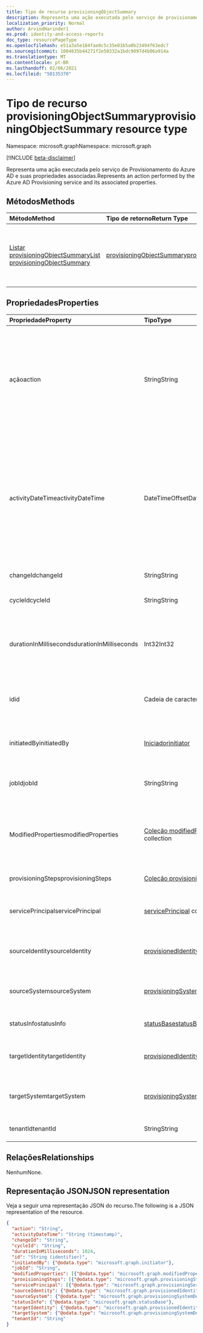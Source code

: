 ```yaml
---
title: Tipo de recurso provisioningObjectSummary
description: Representa uma ação executada pelo serviço de provisionamento do Azure AD e suas propriedades associadas.
localization_priority: Normal
author: ArvindHarinder1
ms.prod: identity-and-access-reports
doc_type: resourcePageType
ms.openlocfilehash: e51a3a5e184fae0c5c35e01b5a0b23494f63edc7
ms.sourcegitcommit: 1004835b44271f2e50332a1bdc9097d4b06a914a
ms.translationtype: MT
ms.contentlocale: pt-BR
ms.lasthandoff: 02/06/2021
ms.locfileid: "50135370"
---
```

# <a name="provisioningobjectsummary-resource-type"></a><span data-ttu-id="9262d-103">Tipo de recurso provisioningObjectSummary</span><span class="sxs-lookup"><span data-stu-id="9262d-103">provisioningObjectSummary resource type</span></span>

<span data-ttu-id="9262d-104">Namespace: microsoft.graph</span><span class="sxs-lookup"><span data-stu-id="9262d-104">Namespace: microsoft.graph</span></span>

[!INCLUDE [beta-disclaimer](../../includes/beta-disclaimer.md)]

<span data-ttu-id="9262d-105">Representa uma ação executada pelo serviço de Provisionamento do Azure AD e suas propriedades associadas.</span><span class="sxs-lookup"><span data-stu-id="9262d-105">Represents an action performed by the Azure AD Provisioning service and its associated properties.</span></span> 

## <a name="methods"></a><span data-ttu-id="9262d-106">Métodos</span><span class="sxs-lookup"><span data-stu-id="9262d-106">Methods</span></span>

| <span data-ttu-id="9262d-107">Método</span><span class="sxs-lookup"><span data-stu-id="9262d-107">Method</span></span>  | <span data-ttu-id="9262d-108">Tipo de retorno</span><span class="sxs-lookup"><span data-stu-id="9262d-108">Return Type</span></span> | <span data-ttu-id="9262d-109">Descrição</span><span class="sxs-lookup"><span data-stu-id="9262d-109">Description</span></span> |
|:-------------|:------------|:------------|
| [<span data-ttu-id="9262d-110">Listar provisioningObjectSummary</span><span class="sxs-lookup"><span data-stu-id="9262d-110">List provisioningObjectSummary</span></span>](../api/provisioningobjectsummary-list.md) | [<span data-ttu-id="9262d-111">provisioningObjectSummary</span><span class="sxs-lookup"><span data-stu-id="9262d-111">provisioningObjectSummary</span></span>](provisioningobjectsummary.md) | <span data-ttu-id="9262d-112">Obter uma lista de todos os eventos de provisionamento que ocorreram em seu locatário.</span><span class="sxs-lookup"><span data-stu-id="9262d-112">Get a list of all provisioning events that occurred in your tenant.</span></span> |


## <a name="properties"></a><span data-ttu-id="9262d-113">Propriedades</span><span class="sxs-lookup"><span data-stu-id="9262d-113">Properties</span></span>

| <span data-ttu-id="9262d-114">Propriedade</span><span class="sxs-lookup"><span data-stu-id="9262d-114">Property</span></span>     | <span data-ttu-id="9262d-115">Tipo</span><span class="sxs-lookup"><span data-stu-id="9262d-115">Type</span></span>        | <span data-ttu-id="9262d-116">Descrição</span><span class="sxs-lookup"><span data-stu-id="9262d-116">Description</span></span> |
|:-------------|:------------|:------------|
|<span data-ttu-id="9262d-117">ação</span><span class="sxs-lookup"><span data-stu-id="9262d-117">action</span></span>|<span data-ttu-id="9262d-118">String</span><span class="sxs-lookup"><span data-stu-id="9262d-118">String</span></span>|<span data-ttu-id="9262d-119">Indica o nome da atividade ou o nome da operação (por exemplo, Criar usuário, Adicionar membro ao grupo).</span><span class="sxs-lookup"><span data-stu-id="9262d-119">Indicates the activity name or the operation name (for example, Create user, Add member to group).</span></span> <span data-ttu-id="9262d-120">Para uma lista de atividades registradas, confira a lista de atividades do Azure AD.</span><span class="sxs-lookup"><span data-stu-id="9262d-120">For a list of activities logged, refer to Azure AD activity list.</span></span>|
|<span data-ttu-id="9262d-121">activityDateTime</span><span class="sxs-lookup"><span data-stu-id="9262d-121">activityDateTime</span></span>|<span data-ttu-id="9262d-122">DateTimeOffset</span><span class="sxs-lookup"><span data-stu-id="9262d-122">DateTimeOffset</span></span>|<span data-ttu-id="9262d-p102">O tipo Timestamp representa informações de data e hora usando o formato ISO 8601 e está sempre no horário UTC. Por exemplo, meia-noite em UTC no dia 1º de janeiro de 2014 teria esta aparência: `'2014-01-01T00:00:00Z'`</span><span class="sxs-lookup"><span data-stu-id="9262d-p102">The Timestamp type represents date and time information using ISO 8601 format and is always in UTC time. For example, midnight UTC on Jan 1, 2014 would look like this: `'2014-01-01T00:00:00Z'`</span></span>|
|<span data-ttu-id="9262d-125">changeId</span><span class="sxs-lookup"><span data-stu-id="9262d-125">changeId</span></span>|<span data-ttu-id="9262d-126">String</span><span class="sxs-lookup"><span data-stu-id="9262d-126">String</span></span>|<span data-ttu-id="9262d-127">ID exclusiva dessa alteração neste ciclo.</span><span class="sxs-lookup"><span data-stu-id="9262d-127">Unique ID of this change in this cycle.</span></span>|
|<span data-ttu-id="9262d-128">cycleId</span><span class="sxs-lookup"><span data-stu-id="9262d-128">cycleId</span></span>|<span data-ttu-id="9262d-129">String</span><span class="sxs-lookup"><span data-stu-id="9262d-129">String</span></span>|<span data-ttu-id="9262d-130">ID exclusiva por iteração de trabalho.</span><span class="sxs-lookup"><span data-stu-id="9262d-130">Unique ID per job iteration.</span></span>|
|<span data-ttu-id="9262d-131">durationInMilliseconds</span><span class="sxs-lookup"><span data-stu-id="9262d-131">durationInMilliseconds</span></span>|<span data-ttu-id="9262d-132">Int32</span><span class="sxs-lookup"><span data-stu-id="9262d-132">Int32</span></span>|<span data-ttu-id="9262d-133">Indica quanto tempo essa ação de provisionamento levou para terminar.</span><span class="sxs-lookup"><span data-stu-id="9262d-133">Indicates how long this provisioning action took to finish.</span></span> <span data-ttu-id="9262d-134">Medido em milissegundos.</span><span class="sxs-lookup"><span data-stu-id="9262d-134">Measured in milliseconds.</span></span>|
|<span data-ttu-id="9262d-135">id</span><span class="sxs-lookup"><span data-stu-id="9262d-135">id</span></span>|<span data-ttu-id="9262d-136">Cadeia de caracteres</span><span class="sxs-lookup"><span data-stu-id="9262d-136">String</span></span>| <span data-ttu-id="9262d-137">Indica que a ID exclusiva para a atividade.</span><span class="sxs-lookup"><span data-stu-id="9262d-137">Indicates the unique ID for the activity.</span></span> <span data-ttu-id="9262d-138">Este é um GUID somente leitura.</span><span class="sxs-lookup"><span data-stu-id="9262d-138">This is a read-only GUID.</span></span>|
|<span data-ttu-id="9262d-139">initiatedBy</span><span class="sxs-lookup"><span data-stu-id="9262d-139">initiatedBy</span></span>|[<span data-ttu-id="9262d-140">Iniciador</span><span class="sxs-lookup"><span data-stu-id="9262d-140">initiator</span></span>](initiator.md)|<span data-ttu-id="9262d-141">Detalhes de quem iniciou esse provisionamento.</span><span class="sxs-lookup"><span data-stu-id="9262d-141">Details of who initiated this provisioning.</span></span>|
|<span data-ttu-id="9262d-142">jobId</span><span class="sxs-lookup"><span data-stu-id="9262d-142">jobId</span></span>|<span data-ttu-id="9262d-143">String</span><span class="sxs-lookup"><span data-stu-id="9262d-143">String</span></span>|<span data-ttu-id="9262d-144">A ID exclusiva para todo o trabalho de provisionamento.</span><span class="sxs-lookup"><span data-stu-id="9262d-144">The unique ID for the whole provisioning job.</span></span>|
|<span data-ttu-id="9262d-145">ModifiedProperties</span><span class="sxs-lookup"><span data-stu-id="9262d-145">modifiedProperties</span></span>|<span data-ttu-id="9262d-146">[Coleção modifiedProperty](modifiedproperty.md)</span><span class="sxs-lookup"><span data-stu-id="9262d-146">[modifiedProperty](modifiedproperty.md) collection</span></span>|<span data-ttu-id="9262d-147">Detalhes de cada propriedade que foi modificada nesta ação de provisionamento neste objeto.</span><span class="sxs-lookup"><span data-stu-id="9262d-147">Details of each property that was modified in this provisioning action on this object.</span></span>|
|<span data-ttu-id="9262d-148">provisioningSteps</span><span class="sxs-lookup"><span data-stu-id="9262d-148">provisioningSteps</span></span>|<span data-ttu-id="9262d-149">[Coleção provisioningStep](provisioningstep.md)</span><span class="sxs-lookup"><span data-stu-id="9262d-149">[provisioningStep](provisioningstep.md) collection</span></span>|<span data-ttu-id="9262d-150">Detalhes de cada etapa no provisionamento.</span><span class="sxs-lookup"><span data-stu-id="9262d-150">Details of each step in provisioning.</span></span>|
|<span data-ttu-id="9262d-151">servicePrincipal</span><span class="sxs-lookup"><span data-stu-id="9262d-151">servicePrincipal</span></span>|<span data-ttu-id="9262d-152">[servicePrincipal](serviceprincipal.md) collection</span><span class="sxs-lookup"><span data-stu-id="9262d-152">[servicePrincipal](serviceprincipal.md) collection</span></span>|<span data-ttu-id="9262d-153">Representa a entidade de serviço usada para provisionamento.</span><span class="sxs-lookup"><span data-stu-id="9262d-153">Represents the service principal used for provisioning.</span></span>|
|<span data-ttu-id="9262d-154">sourceIdentity</span><span class="sxs-lookup"><span data-stu-id="9262d-154">sourceIdentity</span></span>|[<span data-ttu-id="9262d-155">provisionedIdentity</span><span class="sxs-lookup"><span data-stu-id="9262d-155">provisionedIdentity</span></span>](provisionedidentity.md)|<span data-ttu-id="9262d-156">Detalhes do objeto de origem que está sendo provisionado.</span><span class="sxs-lookup"><span data-stu-id="9262d-156">Details of source object being provisioned.</span></span>|
|<span data-ttu-id="9262d-157">sourceSystem</span><span class="sxs-lookup"><span data-stu-id="9262d-157">sourceSystem</span></span>|[<span data-ttu-id="9262d-158">provisioningSystemDetails</span><span class="sxs-lookup"><span data-stu-id="9262d-158">provisioningSystemDetails</span></span>](provisioningsystemdetails.md)|<span data-ttu-id="9262d-159">Detalhes do sistema de origem do objeto que está sendo provisionado.</span><span class="sxs-lookup"><span data-stu-id="9262d-159">Details of source system of the object being provisioned.</span></span>|
|<span data-ttu-id="9262d-160">statusInfo</span><span class="sxs-lookup"><span data-stu-id="9262d-160">statusInfo</span></span>|[<span data-ttu-id="9262d-161">statusBase</span><span class="sxs-lookup"><span data-stu-id="9262d-161">statusBase</span></span>](statusbase.md)|<span data-ttu-id="9262d-162">Detalhes do status do provisionamento.</span><span class="sxs-lookup"><span data-stu-id="9262d-162">Details of provisioning status.</span></span>|
|<span data-ttu-id="9262d-163">targetIdentity</span><span class="sxs-lookup"><span data-stu-id="9262d-163">targetIdentity</span></span>|[<span data-ttu-id="9262d-164">provisionedIdentity</span><span class="sxs-lookup"><span data-stu-id="9262d-164">provisionedIdentity</span></span>](provisionedidentity.md)|<span data-ttu-id="9262d-165">Detalhes do objeto de destino que está sendo provisionado.</span><span class="sxs-lookup"><span data-stu-id="9262d-165">Details of target object being provisioned.</span></span>|
|<span data-ttu-id="9262d-166">targetSystem</span><span class="sxs-lookup"><span data-stu-id="9262d-166">targetSystem</span></span>|[<span data-ttu-id="9262d-167">provisioningSystemDetails</span><span class="sxs-lookup"><span data-stu-id="9262d-167">provisioningSystemDetails</span></span>](provisioningsystemdetails.md)|<span data-ttu-id="9262d-168">Detalhes do sistema de destino do objeto que está sendo provisionado.</span><span class="sxs-lookup"><span data-stu-id="9262d-168">Details of target system of the object being provisioned.</span></span>|
|<span data-ttu-id="9262d-169">tenantId</span><span class="sxs-lookup"><span data-stu-id="9262d-169">tenantId</span></span>|<span data-ttu-id="9262d-170">String</span><span class="sxs-lookup"><span data-stu-id="9262d-170">String</span></span>|<span data-ttu-id="9262d-171">ID exclusiva do locatário do Azure AD.</span><span class="sxs-lookup"><span data-stu-id="9262d-171">Unique Azure AD tenant ID.</span></span>|

## <a name="relationships"></a><span data-ttu-id="9262d-172">Relações</span><span class="sxs-lookup"><span data-stu-id="9262d-172">Relationships</span></span>

<span data-ttu-id="9262d-173">Nenhum</span><span class="sxs-lookup"><span data-stu-id="9262d-173">None.</span></span>

## <a name="json-representation"></a><span data-ttu-id="9262d-174">Representação JSON</span><span class="sxs-lookup"><span data-stu-id="9262d-174">JSON representation</span></span>

<span data-ttu-id="9262d-175">Veja a seguir uma representação JSON do recurso.</span><span class="sxs-lookup"><span data-stu-id="9262d-175">The following is a JSON representation of the resource.</span></span>

<!-- {
  "blockType": "resource",
  "optionalProperties": [

  ],
  "@odata.type": "microsoft.graph.provisioningObjectSummary",
  "baseType": "",
  "keyProperty": "id"
}-->

```json
{
  "action": "String",
  "activityDateTime": "String (timestamp)",
  "changeId": "String",
  "cycleId": "String",
  "durationInMilliseconds": 1024,
  "id": "String (identifier)",
  "initiatedBy": {"@odata.type": "microsoft.graph.initiator"},
  "jobId": "String",
  "modifiedProperties": [{"@odata.type": "microsoft.graph.modifiedProperty"}],
  "provisioningSteps": [{"@odata.type": "microsoft.graph.provisioningStep"}],
  "servicePrincipal": [{"@odata.type": "microsoft.graph.provisioningServicePrincipal"}],
  "sourceIdentity": {"@odata.type": "microsoft.graph.provisionedIdentity"},
  "sourceSystem": {"@odata.type": "microsoft.graph.provisioningSystemDetails"},
  "statusInfo": {"@odata.type": "microsoft.graph.statusBase"},
  "targetIdentity": {"@odata.type": "microsoft.graph.provisionedIdentity"},
  "targetSystem": {"@odata.type": "microsoft.graph.provisioningSystemDetails"},
  "tenantId": "String"
}
```

<!-- uuid: 16cd6b66-4b1a-43a1-adaf-3a886856ed98
2019-02-04 14:57:30 UTC -->
<!-- {
  "type": "#page.annotation",
  "description": "provisioningObjectSummary resource",
  "keywords": "",
  "section": "documentation",
  "tocPath": ""
}-->


